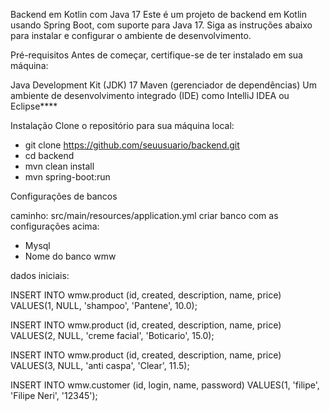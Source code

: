 Backend em Kotlin com Java 17
Este é um projeto de backend em Kotlin usando Spring Boot, com suporte para Java 17. Siga as instruções abaixo para instalar e configurar o ambiente de desenvolvimento.

Pré-requisitos
Antes de começar, certifique-se de ter instalado em sua máquina:

Java Development Kit (JDK) 17
Maven (gerenciador de dependências)
Um ambiente de desenvolvimento integrado (IDE) como IntelliJ IDEA ou Eclipse****

Instalação
Clone o repositório para sua máquina local:

- git clone https://github.com/seuusuario/backend.git
- cd backend
- mvn clean install
- mvn spring-boot:run

Configurações de bancos

caminho: src/main/resources/application.yml
criar banco com as configurações acima:
- Mysql
- Nome do banco wmw

dados iniciais:

INSERT INTO wmw.product
(id, created, description, name, price)
VALUES(1, NULL, 'shampoo', 'Pantene', 10.0);

INSERT INTO wmw.product
(id, created, description, name, price)
VALUES(2, NULL, 'creme facial', 'Boticario', 15.0);

INSERT INTO wmw.product
(id, created, description, name, price)
VALUES(3, NULL, 'anti caspa', 'Clear', 11.5);

INSERT INTO wmw.customer
(id, login, name, password)
VALUES(1, 'filipe', 'Filipe Neri', '12345');
